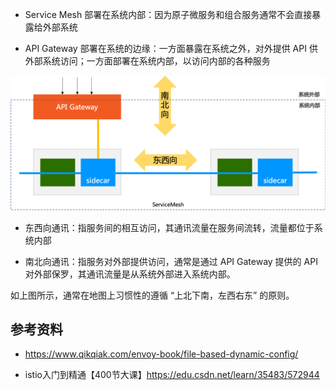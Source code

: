 - Service Mesh 部署在系统内部：因为原子微服务和组合服务通常不会直接暴露给外部系统

- API Gateway 部署在系统的边缘：一方面暴露在系统之外，对外提供 API 供外部系统访问；一方面部署在系统内部，以访问内部的各种服务

![image](./.assets/服务网格/1435569-20220801151724186-1678039966.png)

- 东西向通讯：指服务间的相互访问，其通讯流量在服务间流转，流量都位于系统内部

- 南北向通讯：指服务对外部提供访问，通常是通过 API Gateway 提供的 API 对外部保罗，其通讯流量是从系统外部进入系统内部。

如上图所示，通常在地图上习惯性的遵循 “上北下南，左西右东” 的原则。

## 参考资料

- <https://www.qikqiak.com/envoy-book/file-based-dynamic-config/>

- istio入门到精通【400节大课】<https://edu.csdn.net/learn/35483/572944>